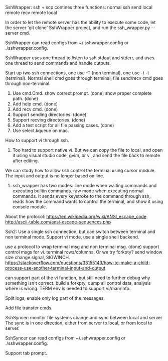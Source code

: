 
SshWrapper: ssh + scp
contines three functions:
  normal ssh
  send local remote
  recv remote local

In order to let the remote server has the ability to execute some code, let the server
'git clone' SshWrapper project, and run the ssh_wrapper.py --server cmd.

SshWrapper can read configs from ~/.sshwrapper.config or ./sshwrapper.config.

SshWrapper uses one thread to listen to ssh stdout and stderr, and uses one thread
  to send commands and handle outputs.

  Start up two ssh connections, one use -T (non terminal), one use -t -t (terminal).
  Normal shell cmd goes through terminal, file send/recv cmd goes through
  non-terminal.

1. Use cmd.Cmd.
   show correct prompt. (done)
   show proper complete path. (done)
2. Add help cmd. (done)
3. Add recv cmd. (done)
4. Support sending directories. (done)
5. Support recving directories. (done)
6. Add a test script for all file passing cases. (done)
7. Use select.kqueue on mac.

How to support vi through ssh.
1. Too hard to support native vi. But we can copy the file to local, and open
it using visual studio code, gvim, or vi, and send the file back to remote
after editing.

We can study how to allow ssh control the terminal using cursor module.
The input and output is no longer based on line.
1. ssh_wrapper has two modes:
  line mode when waiting commands and executing builtin commands.
  raw mode when executing normal commands. It sends every keystroke to the command through ssh,
  reads how the command wants to control the terminal, and show it using console module.

About the protocol:
  https://en.wikipedia.org/wiki/ANSI_escape_code
  http://ascii-table.com/ansi-escape-sequences.php


Ssh2:
Use a single ssh connection, but can switch between terminal and non terminal mode.
Support vi mode, use a single shell backend.

use a protocol to wrap terminal msg and non terminal msg. (done)
support control msgs for vi.
terminal rows/columns. Or we try forkpty?
  send window size change signal, SIGWINCH.
  https://stackoverflow.com/questions/33155143/how-to-make-a-child-process-use-another-terminal-input-and-output

can support part of the vi function, but still need to further debug why something isn't correct.
  build a forkpty, dump all control data, analysis where is wrong.
TERM env is needed to support vi/man/info.

Split logs, enable only log part of the messages.

Add file transfer cmds.



SshSyncer: monitor file systems change and sync between local and server
  The sync is in one direction, either from server to local, or from local to server.

SshSyncer can read configs from ~/.sshwrapper.config or ./sshwrapper.config.

Support tab prompt.